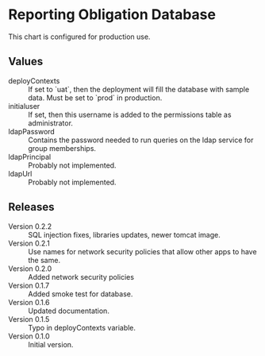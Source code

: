 # Reporting Obligation Database

This chart is configured for production use.

## Values

<dl>
  <dt>deployContexts</dt>
  <dd>If set to `uat`, then the deployment will fill the database with sample data. Must be set to `prod` in production.</dd>

  <dt>initialuser</dt>
  <dd>If set, then this username is added to the permissions table as administrator.</dd>
  <dt>ldapPassword</dt>
  <dd>Contains the password needed to run queries on the ldap service for group memberships.</dd>

  <dt>ldapPrincipal</dt>
  <dd>Probably not implemented.</dd>

  <dt>ldapUrl</dt>
  <dd>Probably not implemented.</dd>

</dl>

## Releases

<dl>

  <dt>Version 0.2.2</dt>
  <dd>SQL injection fixes, libraries updates, newer tomcat image.</dd>

  <dt>Version 0.2.1</dt>
  <dd>Use names for network security policies that allow other apps to have the same.</dd>

  <dt>Version 0.2.0</dt>
  <dd>Added network security policies</dd>

  <dt>Version 0.1.7</dt>
  <dd>Added smoke test for database.</dd>

  <dt>Version 0.1.6</dt>
  <dd>Updated documentation.</dd>

  <dt>Version 0.1.5</dt>
  <dd>Typo in deployContexts variable.</dd>

  <dt>Version 0.1.0</dt>
  <dd>Initial version.</dd>

</dl>

